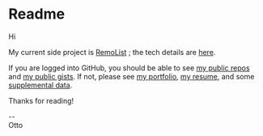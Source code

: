 # Readme

Hi

My current side project is [RemoList](https://remolist.com) ; the tech details are [here](https://docs.google.com/document/d/13n46E8k5GjLLkJgEWlzOVheHdxtO9GWghSwP4yM6kT0/). 

If you are logged into GitHub, you should be able to see [my public repos](https://github.com/ottograjeda?tab=repositories) 
and [my public gists](https://docs.google.com/document/d/11SrTUdoTUHg0MXOKiEGGA7rtpLsoOfQLXiyP_DnjMtU/edit). If not, please see [my portfolio](https://grajeda.com/portfolio/), [my resume](https://grajeda.com/resume_otto_grajeda.pdf), and some 
[supplemental data](https://grajeda.com/supplemental_data_otto_grajeda.pdf).

Thanks for reading!

--   
Otto
